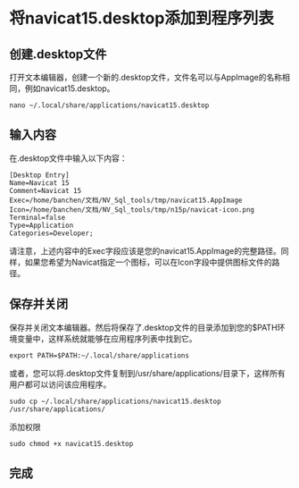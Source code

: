 # 将navicat15.desktop添加到程序列表

## 创建.desktop文件

打开文本编辑器，创建一个新的.desktop文件，文件名可以与AppImage的名称相同，例如navicat15.desktop。
```
nano ~/.local/share/applications/navicat15.desktop
```

## 输入内容
在.desktop文件中输入以下内容：
```
[Desktop Entry]
Name=Navicat 15
Comment=Navicat 15
Exec=/home/banchen/文档/NV_Sql_tools/tmp/navicat15.AppImage   
Icon=/home/banchen/文档/NV_Sql_tools/tmp/n15p/navicat-icon.png
Terminal=false
Type=Application
Categories=Developer;
```

请注意，上述内容中的Exec字段应该是您的navicat15.AppImage的完整路径。同样，如果您希望为Navicat指定一个图标，可以在Icon字段中提供图标文件的路径。
## 保存并关闭

保存并关闭文本编辑器。然后将保存了.desktop文件的目录添加到您的$PATH环境变量中，这样系统就能够在应用程序列表中找到它。

```
export PATH=$PATH:~/.local/share/applications
```
或者，您可以将.desktop文件复制到/usr/share/applications/目录下，这样所有用户都可以访问该应用程序。
```
sudo cp ~/.local/share/applications/navicat15.desktop /usr/share/applications/
```

添加权限
```
sudo chmod +x navicat15.desktop
```
## 完成
